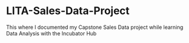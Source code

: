 # LITA-Sales-Data-Project
This where I documented my Capstone Sales Data project while learning Data Analysis with the Incubator Hub
